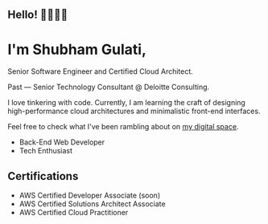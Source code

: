 ## Hello! 👋🏻👋🏻

# I'm Shubham Gulati,

Senior Software Engineer and Certified Cloud Architect.

Past — Senior Technology Consultant @ Deloitte Consulting.

I love tinkering with code. Currently, I am learning the craft of designing high-performance cloud architectures and minimalistic front-end interfaces.

Feel free to check what I've been rambling about on [my digital space](https://shubhamgulati.com).

- Back-End Web Developer
- Tech Enthusiast

## Certifications

- AWS Certified Developer Associate (soon)
- AWS Certified Solutions Architect Associate
- AWS Certified Cloud Practitioner
